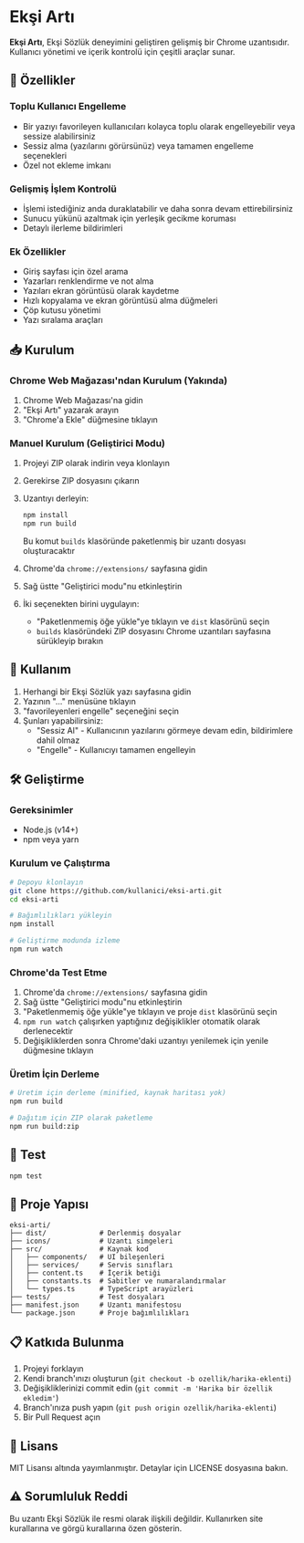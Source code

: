 # Ekşi Artı

**Ekşi Artı**, Ekşi Sözlük deneyimini geliştiren gelişmiş bir Chrome uzantısıdır. Kullanıcı yönetimi ve içerik kontrolü için çeşitli araçlar sunar.

## 🌟 Özellikler

### Toplu Kullanıcı Engelleme
- Bir yazıyı favorileyen kullanıcıları kolayca toplu olarak engelleyebilir veya sessize alabilirsiniz
- Sessiz alma (yazılarını görürsünüz) veya tamamen engelleme seçenekleri
- Özel not ekleme imkanı

### Gelişmiş İşlem Kontrolü
- İşlemi istediğiniz anda duraklatabilir ve daha sonra devam ettirebilirsiniz
- Sunucu yükünü azaltmak için yerleşik gecikme koruması
- Detaylı ilerleme bildirimleri

### Ek Özellikler
- Giriş sayfası için özel arama
- Yazarları renklendirme ve not alma
- Yazıları ekran görüntüsü olarak kaydetme
- Hızlı kopyalama ve ekran görüntüsü alma düğmeleri
- Çöp kutusu yönetimi
- Yazı sıralama araçları

## 📥 Kurulum

### Chrome Web Mağazası'ndan Kurulum (Yakında)
1. Chrome Web Mağazası'na gidin
2. "Ekşi Artı" yazarak arayın
3. "Chrome'a Ekle" düğmesine tıklayın

### Manuel Kurulum (Geliştirici Modu)
1. Projeyi ZIP olarak indirin veya klonlayın
2. Gerekirse ZIP dosyasını çıkarın
3. Uzantıyı derleyin:
   ```bash
   npm install
   npm run build
   ```
   Bu komut `builds` klasöründe paketlenmiş bir uzantı dosyası oluşturacaktır

4. Chrome'da `chrome://extensions/` sayfasına gidin
5. Sağ üstte "Geliştirici modu"nu etkinleştirin
6. İki seçenekten birini uygulayın:
   - "Paketlenmemiş öğe yükle"ye tıklayın ve `dist` klasörünü seçin
   - `builds` klasöründeki ZIP dosyasını Chrome uzantıları sayfasına sürükleyip bırakın

## 🚀 Kullanım

1. Herhangi bir Ekşi Sözlük yazı sayfasına gidin
2. Yazının "..." menüsüne tıklayın
3. "favorileyenleri engelle" seçeneğini seçin
4. Şunları yapabilirsiniz:
   - "Sessiz Al" - Kullanıcının yazılarını görmeye devam edin, bildirimlere dahil olmaz
   - "Engelle" - Kullanıcıyı tamamen engelleyin

## 🛠 Geliştirme

### Gereksinimler
- Node.js (v14+)
- npm veya yarn

### Kurulum ve Çalıştırma
```bash
# Depoyu klonlayın
git clone https://github.com/kullanici/eksi-arti.git
cd eksi-arti

# Bağımlılıkları yükleyin
npm install

# Geliştirme modunda izleme
npm run watch
```

### Chrome'da Test Etme
1. Chrome'da `chrome://extensions/` sayfasına gidin
2. Sağ üstte "Geliştirici modu"nu etkinleştirin
3. "Paketlenmemiş öğe yükle"ye tıklayın ve proje `dist` klasörünü seçin
4. `npm run watch` çalışırken yaptığınız değişiklikler otomatik olarak derlenecektir
5. Değişikliklerden sonra Chrome'daki uzantıyı yenilemek için yenile düğmesine tıklayın

### Üretim İçin Derleme
```bash
# Üretim için derleme (minified, kaynak haritası yok)
npm run build

# Dağıtım için ZIP olarak paketleme
npm run build:zip
```

## 🧪 Test
```bash
npm test
```

## 📂 Proje Yapısı
```
eksi-arti/
├── dist/             # Derlenmiş dosyalar
├── icons/            # Uzantı simgeleri
├── src/              # Kaynak kod
│   ├── components/   # UI bileşenleri
│   ├── services/     # Servis sınıfları
│   ├── content.ts    # İçerik betiği
│   ├── constants.ts  # Sabitler ve numaralandırmalar
│   └── types.ts      # TypeScript arayüzleri
├── tests/            # Test dosyaları
├── manifest.json     # Uzantı manifestosu
└── package.json      # Proje bağımlılıkları
```

## 📋 Katkıda Bulunma
1. Projeyi forklayın
2. Kendi branch'ınızı oluşturun (`git checkout -b ozellik/harika-eklenti`)
3. Değişikliklerinizi commit edin (`git commit -m 'Harika bir özellik ekledim'`)
4. Branch'ınıza push yapın (`git push origin ozellik/harika-eklenti`)
5. Bir Pull Request açın

## 📄 Lisans
MIT Lisansı altında yayımlanmıştır. Detaylar için LICENSE dosyasına bakın.

## ⚠️ Sorumluluk Reddi
Bu uzantı Ekşi Sözlük ile resmi olarak ilişkili değildir. Kullanırken site kurallarına ve görgü kurallarına özen gösterin.